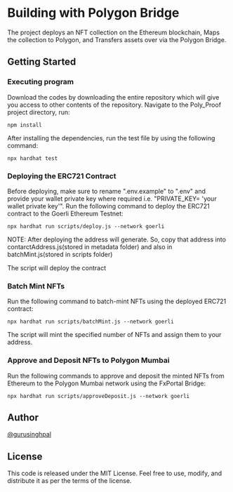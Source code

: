 # Building with Polygon Bridge

The project deploys an NFT collection on the Ethereum blockchain, Maps the collection to Polygon, and Transfers assets over via the Polygon Bridge.

## Getting Started

### Executing program

Download the codes by downloading the entire repository which will give you access to other contents of the repository. Navigate to the Poly_Proof project directory, run:

 `npm install`
 
After installing the dependencies, run the test file by using the following command:

`npx hardhat test` 

### Deploying the ERC721 Contract

Before deploying, make sure to rename ".env.example" to ".env" and provide your wallet private key where required i.e. "PRIVATE_KEY= 'your wallet private key'". Run the following command to deploy the ERC721 contract to the Goerli Ethereum Testnet:

`npx hardhat run scripts/deploy.js --network goerli`

NOTE:
After deploying the address will generate. So, copy that address into contarctAddress.js(stored in metadata folder) and also in batchMint.js(stored in scripts folder)

The script will deploy the contract

### Batch Mint NFTs

Run the following command to batch-mint NFTs using the deployed ERC721 contract:

`npx hardhat run scripts/batchMint.js --network goerli`

The script will mint the specified number of NFTs and assign them to your address.

### Approve and Deposit NFTs to Polygon Mumbai

Run the following commands to approve and deposit the minted NFTs from Ethereum to the Polygon Mumbai network using the FxPortal Bridge:

`npx hardhat run scripts/approveDeposit.js --network goerli`

## Author

[@gurusinghpal](https://www.linkedin.com/in/guru-singh-pal-99a305254/)

## License

This code is released under the MIT License. Feel free to use, modify, and distribute it as per the terms of the license.
